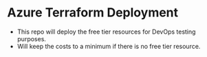# Azure Terraform Deployment
- This repo will deploy the free tier resources for DevOps testing purposes.
- Will keep the costs to a minimum if there is no free tier resource.